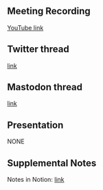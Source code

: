 ## Meeting Recording

[YouTube link](https://www.youtube.com/watch?v=ilrAP5f1kAc)

## Twitter thread

[link](https://twitter.com/Orthogonal_Lab/status/1616998903022325761)

## Mastodon thread

[link](https://neuromatch.social/@OREL/109730698924962235)

## Presentation

NONE

## Supplemental Notes

Notes in Notion: [link](https://www.notion.so/jopro-org/SMN-2023-01-21-d3f7f96312c24223ba518c65ab7ef143)
